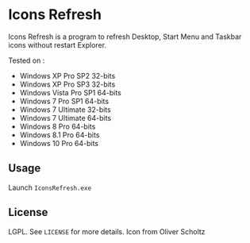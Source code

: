 # Icons Refresh

Icons Refresh is a program to refresh Desktop, Start Menu and Taskbar icons without restart Explorer.<br />

Tested on :
* Windows XP Pro SP2 32-bits
* Windows XP Pro SP3 32-bits
* Windows Vista Pro SP1 64-bits
* Windows 7 Pro SP1 64-bits
* Windows 7 Ultimate 32-bits
* Windows 7 Ultimate 64-bits
* Windows 8 Pro 64-bits
* Windows 8.1 Pro 64-bits
* Windows 10 Pro 64-bits

## Usage

Launch ``IconsRefresh.exe``

## License

LGPL. See ``LICENSE`` for more details.
Icon from Oliver Scholtz
